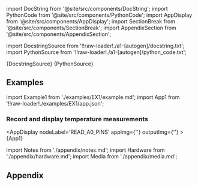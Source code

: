 <!--Add SEO here-->

[//]: # (Custom component imports)

import DocString from '@site/src/components/DocString';
import PythonCode from '@site/src/components/PythonCode';
import AppDisplay from '@site/src/components/AppDisplay';
import SectionBreak from '@site/src/components/SectionBreak';
import AppendixSection from '@site/src/components/AppendixSection';

[//]: # (Docstring)

import DocstringSource from '!!raw-loader!./a1-[autogen]/docstring.txt';
import PythonSource from '!!raw-loader!./a1-[autogen]/python_code.txt';

<DocString>{DocstringSource}</DocString>
<PythonCode GLink='IO/INSTRUMENTS/DAQ_BOARDS/LABJACK/U3/BASIC/READ_A0_PINS/READ_A0_PINS.py'>{PythonSource}</PythonCode>

<SectionBreak />

[//]: # (Examples)

## Examples

import Example1 from './examples/EX1/example.md';
import App1 from '!!raw-loader!./examples/EX1/app.json';

### Record and display temperature measurements

<AppDisplay
    nodeLabel='READ_A0_PINS'
    appImg={''}
    outputImg={''}
    >
    {App1}
</AppDisplay>

<Example1 />

<SectionBreak />

[//]: # (Appendix)

import Notes from './appendix/notes.md';
import Hardware from './appendix/hardware.md';
import Media from './appendix/media.md';

## Appendix

<AppendixSection index={0} folderPath='nodes/IO/INSTRUMENTS/DAQ_BOARDS/LABJACK/U3/BASIC/READ_A0_PINS/appendix/'><Notes /></AppendixSection>
<AppendixSection index={1} folderPath='nodes/IO/INSTRUMENTS/DAQ_BOARDS/LABJACK/U3/BASIC/READ_A0_PINS/appendix/'><Hardware /></AppendixSection>
<AppendixSection index={2} folderPath='nodes/IO/INSTRUMENTS/DAQ_BOARDS/LABJACK/U3/BASIC/READ_A0_PINS/appendix/'><Media /></AppendixSection>

<!--Add Button here-->